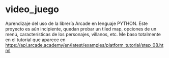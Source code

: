 # video_juego

Aprendizaje del uso de la librería Arcade en lenguaje PYTHON.
Este proyecto es aún incipiente, quedan probar un tiled map, opciones de un menú, características de los personajes, villanos, etc.
Me baso totalmente en el tutorial que aparece en 
https://api.arcade.academy/en/latest/examples/platform_tutorial/step_08.html
